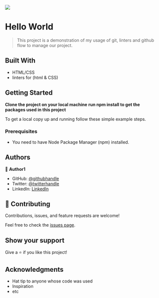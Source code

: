 ![](https://img.shields.io/badge/Microverse-blueviolet)

# Hello World

> This project is a demonstration of my usage of git, linters and github flow to manage our project.

## Built With

- HTML/CSS
- linters for (html & CSS)

## Getting Started

**Clone the project on your local machine**
**run npm install to get the packages used in this project**

To get a local copy up and running follow these simple example steps.

### Prerequisites

- You need to have Node Package Manager (npm) installed.

## Authors

👤 **Author1**

- GitHub: [@githubhandle](https://github.com/sabetech)
- Twitter: [@twitterhandle](https://twitter.com/al_kfx)
- LinkedIn: [LinkedIn](https://linkedin.com/in/albertkma)

## 🤝 Contributing

Contributions, issues, and feature requests are welcome!

Feel free to check the [issues page](../../issues/).

## Show your support

Give a ⭐️ if you like this project!

## Acknowledgments

- Hat tip to anyone whose code was used
- Inspiration
- etc
